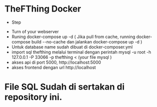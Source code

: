 # TheFThing Docker 

* Step

- Turn of your webserver
- Runing docker-compose up -d ( Jika pull from cache, running docker-compose build --no-cache dan jalankan docker-compose up -d )
- Untuk database name sudah dibuat di docker-composer.yml
- import sql thefthing melalui terminal dengan perintah mysql -u root -h 127.0.0.1 -P 33066 -p thefthing < (your file mysql )
- akses api di port 5000, http://localhost:5000
- akses frontend dengan url http://localhost



# File SQL Sudah di sertakan di repository ini.
